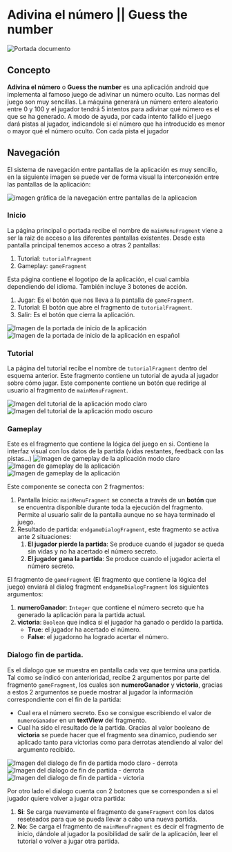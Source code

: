 # Adivina el número || Guess the number
![Portada documento](./resources/portada_doc.png)
## Concepto

**Adivina el número** o **Guess the number** es una aplicación android que implementa al famoso juego de adivinar un número oculto. Las normas del juego son muy sencillas. La máquina generará un número entero aleatorio entre 0 y 100 y el jugador tendrá 5 intentos para adivinar qué número es el que se ha generado. A modo de ayuda, por cada intento fallido el juego dará pistas al jugador, indicandole si el número que ha introducido es menor o mayor qué el número oculto. Con cada pista el jugador

## Navegación

El sistema de navegación entre pantallas de la aplicación es muy sencillo, en la siguiente imagen se puede ver de forma visual la interconexión entre las pantallas de la aplicación:  

![imagen gráfica de la navegación entre pantallas de la aplicacion](./resources/navigation-map-application.png)

### Inicio
La página principal o portada recibe el nombre de `mainMenuFragment` viene a ser la raiz de acceso a las diferentes pantallas existentes. 
Desde esta pantalla principal tenemos acceso a otras 2 pantallas:
1. Tutorial: `tutorialFragment`
2. Gameplay: `gameFragment`
  
Esta página contiene el logotipo de la aplicación, el cual cambia dependiendo del idioma. También incluye 3 botones de acción.
1. Jugar: Es el botón que nos lleva a la pantalla de `gameFragment`.
2. Tutorial: El botón que abre el fragmento de `tutorialFragment`.
3. Salir: Es el botón que cierra la aplicación.

![Imagen de la portada de inicio de la aplicación](./resources/mockup-portada-guess-the-number.png)
![Imagen de la portada de inicio de la aplicación en español](./resources/mockup-portada-esp-guess-the-number.png)

### Tutorial
La página del tutorial recibe el nombre de `tutorialFragment` dentro del esquema anterior. Este fragmento contiene un tutorial de ayuda al jugador sobre cómo jugar. Este componente contiene un botón que redirige al usuario al fragmento de `mainMenuFragment`.

![Imagen del tutorial de la aplicación modo claro](./resources/mockup-tutorial-guess-the-number-light.png)
![Imagen del tutorial de la aplicación modo oscuro](./resources/mockup-tutorial-guess-the-number.png)

### Gameplay
Este es el fragmento que contiene la lógica del juego en si. Contiene la interfaz visual con los datos de la partida (vidas restantes, feedback con las pistas...) 
![Imagen de gameplay de la aplicación modo claro](./resources/mockup-gameplay-guess-the-number-light.png) 
![Imagen de gameplay de la aplicación](./resources/mockup-gameplay-guess-the-number.png) 
![Imagen de gameplay de la aplicación](./resources/mockup-gameplay-01-guess-the-number.png)

Este componente se conecta con 2 fragmentos:
1. Pantalla Inicio: `mainMenuFragment` se conecta a través de un **botón** que se encuentra disponible durante toda la ejecución del fragmento. Permite al usuario salir de la pantalla aunque no se haya terminado el juego.
2. Resultado de partida: `endgameDialogFragment`, este fragmento se activa ante 2 situaciones:
    1. **El jugador pierde la partida**: Se produce cuando el jugador se queda sin vidas y no ha acertado el número secreto.
    2. **El jugador gana la partida**: Se produce cuando el jugador acierta el número secreto.

El fragmento de `gameFragment` (El fragmento que contiene la lógica del juego) enviará al dialog fragment `endgameDialogFragment` los siguientes argumentos:
1. **numeroGanador**: `Integer` que contiene el número secreto que ha generado la aplicación para la partida actual.
2. **victoria**: `Boolean` que indica si el jugador ha ganado o perdido la partida. 
    - **True**: el jugador ha acertado el número.
    - **False**: el jugadorno ha logrado acertar el número. 

### Dialogo fin de partida.
Es el dialogo que se muestra en pantalla cada vez que termina una partida. Tal como se indicó con anterioridad, recibe 2 argumentos por parte del fragmento `gameFragment`, los cuales son **numeroGanador** y **victoria**, gracias a estos 2 argumentos se puede mostrar al jugador la información correspondiente con el fin de la partida:
- Cual era el número secreto. Eso se consigue escribiendo el valor de `numeroGanador` en un **textView** del fragmento.
- Cual ha sido el resultado de la partida. Gracias al valor booleano de **victoria** se puede hacer que el fragmento sea dinamico, pudiendo ser aplicado tanto para victorias como para derrotas atendiendo al valor del argumento recibido.

![Imagen del dialogo de fin de partida modo claro - derrota](./resources/mockup-gameplay-lose-guess-the-number-light.png)
![Imagen del dialogo de fin de partida - derrota](./resources/mockup-gameplay-lose-guess-the-number.png) 
![Imagen del dialogo de fin de partida - victoria](./resources/mockup-gameplay-win-guess-the-number.png)


Por otro lado el dialogo cuenta con 2 botones que se corresponden a si el jugador quiere volver a jugar otra partida:
1. **Si**: Se carga nuevamente el fragmento de `gameFragment` con los datos reseteados para que se pueda llevar a cabo una nueva partida.
2. **No**: Se carga el fragmento de `mainMenuFragment` es decir el fragmento de inicio, dándole al jugador la posibilidad de salir de la aplicación, leer el tutorial o volver a jugar otra partida.

